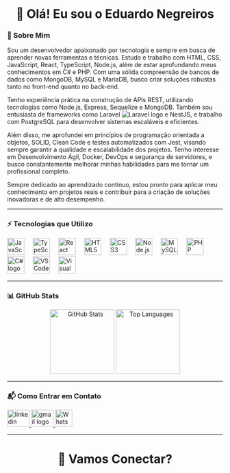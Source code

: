 <h1 align="center">👋 Olá! Eu sou o Eduardo Negreiros</h1>

### 🌟 Sobre Mim
Sou um desenvolvedor apaixonado por tecnologia e sempre em busca de aprender novas ferramentas e técnicas. Estudo e trabalho com HTML, CSS, JavaScript, React, TypeScript, Node.js, além de estar aprofundando meus conhecimentos em C# e PHP. Com uma sólida compreensão de bancos de dados como MongoDB, MySQL e MariaDB, busco criar soluções robustas tanto no front-end quanto no back-end.

Tenho experiência prática na construção de APIs REST, utilizando tecnologias como Node.js, Express, Sequelize e MongoDB. Também sou entusiasta de frameworks como Laravel ![Laravel logo](https://cdn.jsdelivr.net/gh/devicons/devicon/icons/laravel/laravel-plain.svg) e NestJS, e trabalho com PostgreSQL para desenvolver sistemas escaláveis e eficientes.

Além disso, me aprofundei em princípios de programação orientada a objetos, SOLID, Clean Code e testes automatizados com Jest, visando sempre garantir a qualidade e escalabilidade dos projetos. Tenho interesse em Desenvolvimento Ágil, Docker, DevOps e segurança de servidores, e busco constantemente melhorar minhas habilidades para me tornar um profissional completo.

Sempre dedicado ao aprendizado contínuo, estou pronto para aplicar meu conhecimento em projetos reais e contribuir para a criação de soluções inovadoras e de alto desempenho.

---

### ⚡ Tecnologias que Utilizo
<div align="left">
  <img src="https://cdn.jsdelivr.net/gh/devicons/devicon/icons/javascript/javascript-original.svg" height="40" alt="JavaScript logo" />
  <img width="12" />
  <img src="https://cdn.jsdelivr.net/gh/devicons/devicon/icons/typescript/typescript-original.svg" height="40" alt="TypeScript logo" />
  <img width="12" />
  <img src="https://cdn.jsdelivr.net/gh/devicons/devicon/icons/react/react-original.svg" height="40" alt="React logo" />
  <img width="12" />
  <img src="https://cdn.jsdelivr.net/gh/devicons/devicon/icons/html5/html5-original.svg" height="40" alt="HTML5 logo" />
  <img width="12" />
  <img src="https://cdn.jsdelivr.net/gh/devicons/devicon/icons/css3/css3-original.svg" height="40" alt="CSS3 logo" />
  <img width="12" />
  <img src="https://cdn.jsdelivr.net/gh/devicons/devicon/icons/nodejs/nodejs-original.svg" height="40" alt="Node.js logo" />
  <img width="12" />
  <img src="https://cdn.jsdelivr.net/gh/devicons/devicon/icons/mysql/mysql-original.svg" height="40" alt="MySQL logo" />
  <img width="12" />
  <img src="https://cdn.jsdelivr.net/gh/devicons/devicon/icons/php/php-original.svg" height="40" alt="PHP logo" />
  <img width="12" />
  <img src="https://cdn.jsdelivr.net/gh/devicons/devicon/icons/csharp/csharp-original.svg" height="40" alt="C# logo" />
  <img width="12" />
  <img src="https://cdn.jsdelivr.net/gh/devicons/devicon/icons/vscode/vscode-original.svg" height="40" alt="VSCode logo" />
  <img width="12" />
  <img src="https://cdn.jsdelivr.net/gh/devicons/devicon/icons/visualstudio/visualstudio-plain.svg" height="40" alt="Visual Studio logo" />
</div>

---

### 📊 GitHub Stats
<div align="center">
  <img src="https://github-readme-stats.vercel.app/api?username=EduardoSilvaNegreiros&show_icons=true&include_all_commits=true&count_private=true&theme=vue&hide_border=false" height="150" alt="GitHub Stats" />
  <img src="https://github-readme-stats.vercel.app/api/top-langs?username=EduardoSilvaNegreiros&layout=compact&theme=vue&hide_border=false" height="150" alt="Top Languages" />
</div>

---

### 📬 Como Entrar em Contato
<div align="left">
  <a href="https://www.linkedin.com/in/eduardonegreiross" target="_blank">
    <img src="https://raw.githubusercontent.com/maurodesouza/profile-readme-generator/master/src/assets/icons/social/linkedin/default.svg" width="52" height="40" alt="linkedin logo" />
  </a>
  <a href="mailto:edunegreiross@gmail.com" target="_blank">
    <img src="https://raw.githubusercontent.com/maurodesouza/profile-readme-generator/master/src/assets/icons/social/gmail/default.svg" width="52" height="40" alt="gmail logo" />
  </a>
  <a href="https://wa.me/5511992252201" target="_blank">
    <img src="https://img.icons8.com/color/48/000000/whatsapp.png" width="40" alt="WhatsApp logo" />
  </a>
</div>

---

<h1 align="center">🚀 Vamos Conectar?</h1>
